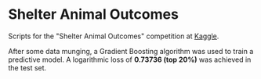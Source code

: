 # Shelter Animal Outcomes

Scripts for the "Shelter Animal Outcomes" competition at [Kaggle](https://www.kaggle.com/c/shelter-animal-outcomes).

After some data munging, a Gradient Boosting algorithm was used to train a predictive model. A logarithmic loss of **0.73736 (top 20%)** was achieved in the test set.

